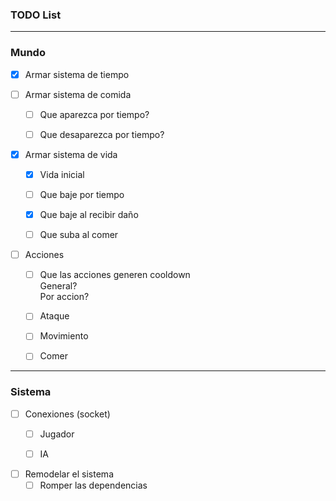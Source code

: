 ### TODO List

---
### Mundo
- [x] Armar sistema de tiempo
 
 
- [ ] Armar sistema de comida
  - [ ] Que aparezca por tiempo?
  - [ ] Que desaparezca por tiempo?


- [x] Armar sistema de vida  
  - [x] Vida inicial
  - [ ] Que baje por tiempo
  - [x] Que baje al recibir daño
  - [ ] Que suba al comer
  
  
- [ ] Acciones
  - [ ] Que las acciones generen cooldown 
  <br> General? <br> Por accion?
  - [ ] Ataque
  - [ ] Movimiento
  - [ ] Comer
  

---
### Sistema
- [ ] Conexiones (socket)
    - [ ] Jugador
    - [ ] IA
    
    
- [ ] Remodelar el sistema
   - [ ] Romper las dependencias